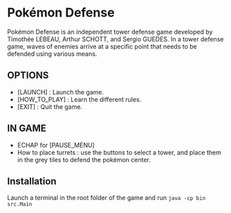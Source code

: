 # Pokémon Defense

Pokémon Defense is an independent tower defense game developed by Timothée LEBEAU, Arthur SCHOTT, and Sergio GUEDES. In a tower defense game, waves of enemies arrive at a specific point that needs to be defended using various means.

## OPTIONS

- [LAUNCH] : Launch the game. 
- [HOW_TO_PLAY] : Learn the different rules.  
- [EXIT] : Quit the game.

## IN GAME

- ECHAP for [PAUSE_MENU] 
- How to place turrets : use the buttons to select a tower, 
  and place them in the grey tiles to defend the pokémon center.

## Installation

Launch a terminal in the root folder of the game and run ```java -cp bin src.Main```

